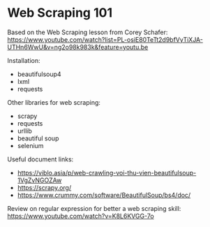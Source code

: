 # Web Scraping 101

Based on the Web Scraping lesson from Corey Schafer:
https://www.youtube.com/watch?list=PL-osiE80TeTt2d9bfVyTiXJA-UTHn6WwU&v=ng2o98k983k&feature=youtu.be


Installation:
  - beautifulsoup4
  - lxml
  - requests


Other libraries for web scraping:
  - scrapy
  - requests
  - urllib
  - beautiful soup
  - selenium


Useful document links:
  - https://viblo.asia/p/web-crawling-voi-thu-vien-beautifulsoup-1VgZvNGOZAw
  - https://scrapy.org/
  - https://www.crummy.com/software/BeautifulSoup/bs4/doc/
 

Review on regular expression for better a web scraping skill:
https://www.youtube.com/watch?v=K8L6KVGG-7o
